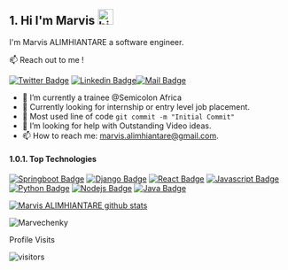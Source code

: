 ## 1. Hi I'm Marvis <img src="https://user-images.githubusercontent.com/1303154/88677602-1635ba80-d120-11ea-84d8-d263ba5fc3c0.gif" width="28px" height="28px" alt="hi">

I'm Marvis ALIMHIANTARE a software engineer.

:mailbox: Reach out to me !

[![Twitter Badge](https://img.shields.io/badge/-@Marvechenky-1ca0f1?style=flat&labelColor=1ca0f1&logo=twitter&logoColor=white&link=https://twitter.com/Marvechenky)](https://twitter.com/Marvechenky) [![Linkedin Badge](https://img.shields.io/badge/-Marvis-0e76a8?style=flat&labelColor=0e76a8&logo=linkedin&logoColor=white)](https://www.linkedin.com/in/marvis-alimhiantare/)[![Mail Badge](https://img.shields.io/badge/-ALIMHIANTARE-c0392b?style=flat&labelColor=c0392b&logo=gmail&logoColor=white)](mailto:marvis.alimhiantare@gmail.com)

<!-- TODO: Add last video link -->

- 🔭 I’m currently a trainee @Semicolon Africa
- 🔭 Currently looking for internship or entry level job placement.
- 🔭 Most used line of code `git commit -m "Initial Commit"`
- 🤔 I’m looking for help with Outstanding Video ideas.
- 📫 How to reach me: marvis.alimhiantare@gmail.com.
<!-- - 😄 Pronouns: Marvis, ALIMHIANTARE, Marvechenky.
- ⚡ Fun fact: I play games (COD my username Marvechenky). -->

#### 1.0.1. Top Technologies

<!-- TODO: Make technologies links takes you to repositories -->

[![Springboot Badge](https://img.shields.io/badge/-Springboot-61DBFB?style=for-the-badge&labelColor=green&logo=springboot&logoColor=61DBFB)](#) [![Django Badge](https://img.shields.io/badge/-Django-61DBFB?style=for-the-badge&labelColor=green&logo=django&logoColor=61DBFB)](#) 
[![React Badge](https://img.shields.io/badge/-React-61DBFB?style=for-the-badge&labelColor=black&logo=react&logoColor=61DBFB)](#) [![Javascript Badge](https://img.shields.io/badge/-Javascript-F0DB4F?style=for-the-badge&labelColor=black&logo=javascript&logoColor=F0DB4F)](#) [![Python Badge](https://img.shields.io/badge/-Python-007acc?style=for-the-badge&labelColor=yellow&logo=python&logoColor=007acc)](#) [![Nodejs Badge](https://img.shields.io/badge/-Nodejs-3C873A?style=for-the-badge&labelColor=black&logo=node.js&logoColor=3C873A)](#) [![Java Badge](https://img.shields.io/badge/-Java-e535ab?style=for-the-badge&labelColor=white&logo=java&logoColor=e585ba)](#)

[![Marvis ALIMHIANTARE github stats](https://github-readme-stats.vercel.app/api?username=Marvechenky)](https://github.com/anuraghazra/github-readme-stats)

<p><img align="center" src="https://github-readme-streak-stats.herokuapp.com/?user=Marvechenky&" alt="Marvechenky" /></p>



 Profile Visits 

![visitors](https://visitor-badge.glitch.me/badge?page_id=Marvechenky.Marvechenky)



